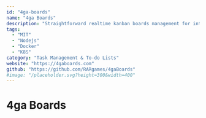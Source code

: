 ```yaml
---
id: "4ga-boards"
name: "4ga Boards"
description: "Straightforward realtime kanban boards management for intuitive task tracking. Featuring an elegant dark mode, collapsible todo lists, and multitasking tools to supercharge your team's productivity."
tags:
  - "MIT"
  - "Nodejs"
  - "Docker"
  - "K8S"
category: "Task Management & To-do Lists"
website: "https://4gaboards.com"
github: "https://github.com/RARgames/4gaBoards"
#image: "/placeholder.svg?height=300&width=400"
---
```


# 4ga Boards
